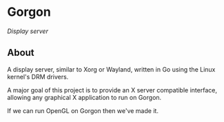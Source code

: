 # Gorgon

*Display server*

## About

A display server, similar to Xorg or Wayland, written in Go using the Linux kernel's DRM drivers.

A major goal of this project is to provide an X server compatible interface, allowing any graphical X application to run on Gorgon.

If we can run OpenGL on Gorgon then we've made it.
